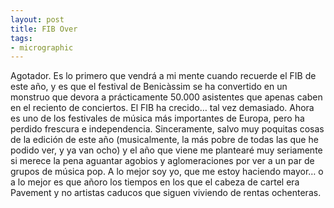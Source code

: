 ```yaml
---
layout: post
title: FIB Over
tags:
- micrographic
---
```

Agotador. Es lo primero que vendrá a mi mente cuando recuerde el FIB de este año, y es que el festival de Benicàssim se ha convertido en un monstruo que devora a prácticamente 50.000 asistentes que apenas caben en el reciento de conciertos. El FIB ha crecido… tal vez demasiado. Ahora es uno de los festivales de música más importantes de Europa, pero ha perdido frescura e independencia. Sinceramente, salvo muy poquitas cosas de la edición de este año (musicalmente, la más pobre de todas las que he podido ver, y ya van ocho) y el año que viene me plantearé muy seriamente si merece la pena aguantar agobios y aglomeraciones por ver a un par de grupos de música pop. A lo mejor soy yo, que me estoy haciendo mayor… o a lo mejor es que añoro los tiempos en los que el cabeza de cartel era Pavement y no artistas caducos que siguen viviendo de rentas ochenteras.

